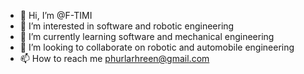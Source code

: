 - 👋 Hi, I’m @F-TIMI
- 👀 I’m interested in software and robotic engineering
- 🌱 I’m currently learning software and mechanical engineering
- 💞️ I’m looking to collaborate on robotic and automobile engineering
- 📫 How to reach me phurlarhreen@gmail.com

<!---
F-TIMI/F-TIMI is a ✨ special ✨ repository because its `README.md` (this file) appears on your GitHub profile.
You can click the Preview link to take a look at your changes.
--->

